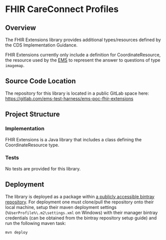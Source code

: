 # FHIR CareConnect Profiles

## Overview
The FHIR Extensions library provides additional types/resources defined by the CDS Implementation Guidance.

FHIR Extensions currently only include a definition for CoordinateResource, the resource used by the [EMS](https://kepler.bjss.com/display/NCTH/EMS+Test+Harness) to represent the answer to questions of type `imagemap`.

## Source Code Location
The repository for this library is located in a public GitLab space here:
https://gitlab.com/ems-test-harness/ems-poc-fhir-extensions

## Project Structure
### Implementation
FHIR Extensions is a Java library that includes a class defining the CoordinateResource type.

### Tests
No tests are provided for this library.

## Deployment
The library is deployed as a package within [a publicly accessible bintray repository](https://bintray.com/beta/#/ems-test-harness/EMS-Test-Harness). For deployment one must clone/pull the repository onto their local machine, setup their maven deployment settings (`%UserProfile%\.m2\settings.xml` on Windows) with their manager bintray credentials (can be obtained from the bintray repository setup guide) and run the following maven task:

```bash
mvn deploy
```
